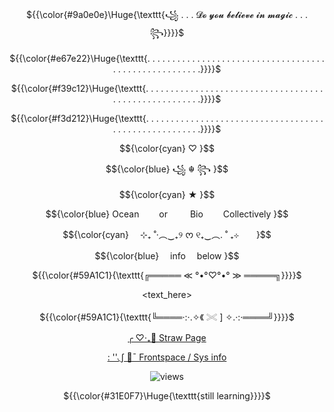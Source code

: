 
<p align="center"> ${{\color{#9a0e0e}\Huge{\texttt{꧁ . . . 𝓓𝓸 𝔂𝓸𝓾 𝓫𝓮𝓵𝓲𝓮𝓿𝓮 𝓲𝓷 𝓶𝓪𝓰𝓲𝓬 . . . ꧂}}}}$ </p>
<p align="center"> ${{\color{#e67e22}\Huge{\texttt{. . . . . . . . . . . . . . . . . . . . . . . . . . . . . . . . . . . . . . . . . . . . . . . . . . . . .  .}}}}$ </p>
<p align="center"> ${{\color{#f39c12}\Huge{\texttt{. . . . . . . . . . . . . . . . . . . . . . . . . . . . . . . . . . . . . . . . . . . . . . . . . . . . .  .}}}}$ </p>
<p align="center"> ${{\color{#f3d212}\Huge{\texttt{. . . . . . . . . . . . . . . . . . . . . . . . . . . . . . . . . . . . . . . . . . . . . . . . . . . . .  .}}}}$ </p>

<p align="center"> $${\color{cyan}
♡ }$$
<p align="center"> $${\color{blue}
꧁ ☬ ꧂ }$$
<p align="center"> $${\color{cyan}
★ }$$
<div align="center">

<p align="center"
  
<p align="center"> $${\color{blue}
  Ocean    or    Bio    Collectively }$$
<p align="center"> $${\color{cyan}
  ⊹₊ ˚‧︵‿₊୨ ᰔ ୧₊‿︵. ˚ ₊⊹  }$$
<p align="center"> $${\color{blue}
  info  below }$$

<p align="center"> ${{\color{#59A1C1}{\texttt{╔═════ ≪ °•°♡°•° ≫ ═════╗}}}}$ </p>

<text_here>

<p align="center"> ${{\color{#59A1C1}{\texttt{╚════·:·.✧《 𓏵 ] ✧.·:·════╝}}}}$ </p>

[╭ ♡‧₊🫧 Straw Page](https://luminescentoceans.straw.page/)

[: ''◟∫ 🌊¯ Frontspace / Sys info](https://pluralkit.xyz/f/gkrvpo)


<div align="center">
 
 
 ![views](https://komarev.com/ghpvc/?username=ReadMyStrawpag3&abbreviated=true&label=Views&color=59A1C1)
 

 <p align="center">
  
  ${{\color{#31E0F7}\Huge{\texttt{still learning}}}}$ </p>

